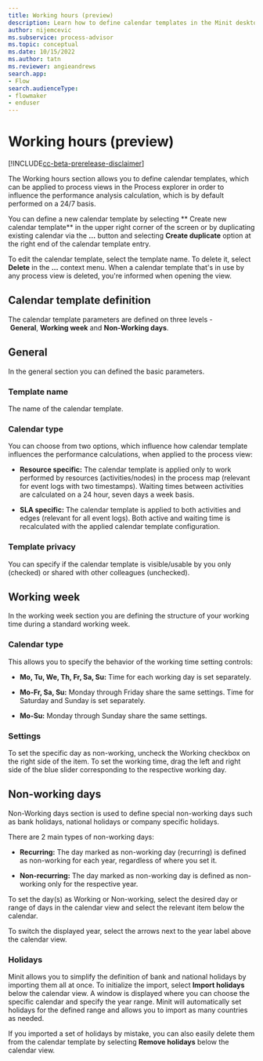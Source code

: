 ```yaml
---
title: Working hours (preview)
description: Learn how to define calendar templates in the Minit desktop application in process advisor.
author: nijemcevic
ms.subservice: process-advisor
ms.topic: conceptual
ms.date: 10/15/2022
ms.author: tatn
ms.reviewer: angieandrews
search.app:
- Flow
search.audienceType:
- flowmaker
- enduser
---
```


# Working hours (preview)

[!INCLUDE[cc-beta-prerelease-disclaimer](../includes/cc-beta-prerelease-disclaimer.md)]

The Working hours section allows you to define calendar templates, which can be applied to process views in the Process explorer in order to influence the performance analysis calculation, which is by default performed on a 24/7 basis.

You can define a new calendar template by selecting ** Create new calendar template** in the upper right corner of the screen or by duplicating existing calendar via the **…** button and selecting **Create duplicate** option at the right end of the calendar template entry.

To edit the calendar template, select the template name. To delete it, select **Delete** in the **...** context menu. When a calendar template that's in use by any process view is deleted, you're informed when opening the view.

## Calendar template definition

The calendar template parameters are defined on three levels - **General**, **Working week** and **Non-Working days**.

## General

In the general section you can defined the basic parameters.

### Template name

The name of the calendar template.

### Calendar type

You can choose from two options, which influence how calendar template influences the performance calculations, when applied to the process view:

- **Resource specific:** The calendar template is applied only to work performed by resources (activities/nodes) in the process map (relevant for event logs with two timestamps). Waiting times between activities are calculated on a 24 hour, seven days a week basis.

- **SLA specific:** The calendar template is applied to both activities and edges (relevant for all event logs). Both active and waiting time is recalculated with the applied calendar template configuration.

### Template privacy

You can specify if the calendar template is visible/usable by you only (checked) or shared with other colleagues (unchecked).

## Working week

In the working week section you are defining the structure of your working time during a standard working week.

### Calendar type

This allows you to specify the behavior of the working time setting controls:

- **Mo, Tu, We, Th, Fr, Sa, Su:** Time for each working day is set separately.

- **Mo-Fr, Sa, Su:** Monday through Friday share the same settings. Time for Saturday and Sunday is set separately.

- **Mo-Su:** Monday through Sunday share the same settings.

### Settings

To set the specific day as non-working, uncheck the Working checkbox on the right side of the item. To set the working time, drag the left and right side of the blue slider corresponding to the respective working day.

## Non-working days

Non-Working days section is used to define special non-working days such as bank holidays, national holidays or company specific holidays.

There are 2 main types of non-working days:

- **Recurring:** The day marked as non-working day (recurring) is defined as non-working for each year, regardless of where you set it.

- **Non-recurring:** The day marked as non-working day is defined as non-working only for the respective year.

To set the day(s) as Working or Non-working, select the desired day or range of days in the calendar view and select the relevant item below the calendar.

To switch the displayed year, select the arrows next to the year label above the calendar view.

### Holidays

Minit allows you to simplify the definition of bank and national holidays by importing them all at once. To initialize the import, select **Import holidays** below the calendar view. A window is displayed where you can choose the specific calendar and specify the year range. Minit will automatically set holidays for the defined range and allows you to import as many countries as needed.

If you imported a set of holidays by mistake, you can also easily delete them from the calendar template by selecting **Remove holidays** below the calendar view.
